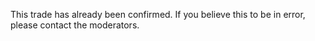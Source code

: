 This trade has already been confirmed. If you believe this to be in error, please contact the moderators.